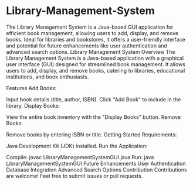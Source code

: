# Library-Management-System
The Library Management System is a Java-based GUI application for efficient book management, allowing users to add, display, and remove books. Ideal for libraries and bookstores, it offers a user-friendly interface and potential for future enhancements like user authentication and advanced search options.
Library Management System
Overview
The Library Management System is a Java-based application with a graphical user interface (GUI) designed for streamlined book management. It allows users to add, display, and remove books, catering to libraries, educational institutions, and book enthusiasts.

Features
Add Books:

Input book details (title, author, ISBN).
Click "Add Book" to include in the library.
Display Books:

View the entire book inventory with the "Display Books" button.
Remove Books:

Remove books by entering ISBN or title.
Getting Started
Requirements:

Java Development Kit (JDK) installed.
Run the Application:

Compile: javac LibraryManagementSystemGUI.java
Run: java LibraryManagementSystemGUI
Future Enhancements
User Authentication
Database Integration
Advanced Search Options
Contribution
Contributions are welcome! Feel free to submit issues or pull requests.

